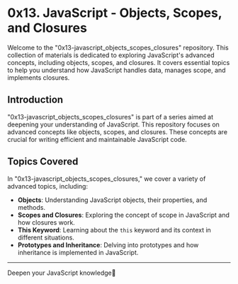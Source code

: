 # 0x13. JavaScript - Objects, Scopes, and Closures

Welcome to the "0x13-javascript_objects_scopes_closures" repository. This collection of materials is dedicated to exploring JavaScript's advanced concepts, including objects, scopes, and closures. It covers essential topics to help you understand how JavaScript handles data, manages scope, and implements closures.

## Introduction

"0x13-javascript_objects_scopes_closures" is part of a series aimed at deepening your understanding of JavaScript. This repository focuses on advanced concepts like objects, scopes, and closures. These concepts are crucial for writing efficient and maintainable JavaScript code.

## Topics Covered

In "0x13-javascript_objects_scopes_closures," we cover a variety of advanced topics, including:

- **Objects**: Understanding JavaScript objects, their properties, and methods.
- **Scopes and Closures**: Exploring the concept of scope in JavaScript and how closures work.
- **This Keyword**: Learning about the `this` keyword and its context in different situations.
- **Prototypes and Inheritance**: Delving into prototypes and how inheritance is implemented in JavaScript.

---

Deepen your JavaScript knowledge🚀
